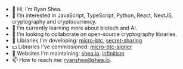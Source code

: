 - 👋 Hi, I’m Ryan Shea.
- 👀 I’m interested in JavaScript, TypeScript, Python, React, NextJS, cryptography and cryptocurrency.
- 🌱 I’m currently learning more about biotech and AI.
- 💞️ I’m looking to collaborate on open-source cryptography libraries.
- 🧰 Libraries I'm developing: [micro-btc](https://github.com/micro-btc/micro-btc), [secret-sharing](https://github.com/shea256/secret-sharing)
- 💵 Libraries I've commissioned: [micro-btc-signer](https://github.com/shea256/micro-btc-signer)
- 🔗 Websites I'm maintaining: [shea.io](https://www.shea.io/), [infinitism](https://www.infinitism.com/)
- 📫 How to reach me: ryanshea@shea.io.
